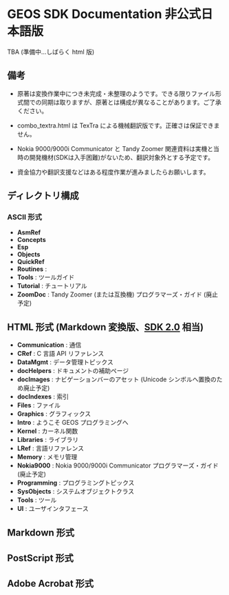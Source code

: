 # GEOS SDK Documentation 非公式日本語版

TBA (準備中...しばらく html 版)

## 備考

* 原著は変換作業中につき未完成・未整理のようです。できる限りファイル形式間での同期は取りますが、原著とは構成が異なることがあります。ご了承ください。

* combo_textra.html は TexTra による機械翻訳版です。正確さは保証できません。

* Nokia 9000/9000i Communicator と Tandy Zoomer 関連資料は実機と当時の開発機材(SDKは入手困難)がないため、翻訳対象外とする予定です。

* 資金協力や翻訳支援などはある程度作業が進みましたらお願いします。

## ディレクトリ構成

### ASCII 形式

* **AsmRef**
* **Concepts**
* **Esp**
* **Objects**
* **QuickRef**
* **Routines** : 
* **Tools** : ツールガイド
* **Tutorial** : チュートリアル
* **ZoomDoc** : Tandy Zoomer (または互換機) プログラマーズ・ガイド (廃止予定)

## HTML 形式 (Markdown 変換版、[SDK 2.0](https://github.com/bluewaysw/pcgeos/commit/be752f2d9783ae376002a94905ed81c4f20eb1ea) 相当) 

* **Communication** : 通信
* **CRef** : C 言語 API リファレンス
* **DataMgmt** : データ管理トピックス
* **docHelpers** : ドキュメントの補助ページ
* **docImages** : ナビゲーションバーのアセット (Unicode シンボルへ置換のため廃止予定)
* **docIndexes** : 索引
* **Files** : ファイル
* **Graphics** : グラフィックス
* **Intro** : ようこそ GEOS プログラミングへ
* **Kernel** : カーネル関数
* **Libraries** : ライブラリ
* **LRef** : 言語リファレンス
* **Memory** : メモリ管理
* **Nokia9000** : Nokia 9000/9000i Communicator プログラマーズ・ガイド (廃止予定)
* **Programming** : プログラミングトピックス
* **SysObjects** : システムオブジェクトクラス
* **Tools** : ツール
* **UI** : ユーザインタフェース

## Markdown 形式

## PostScript 形式

## Adobe Acrobat 形式

